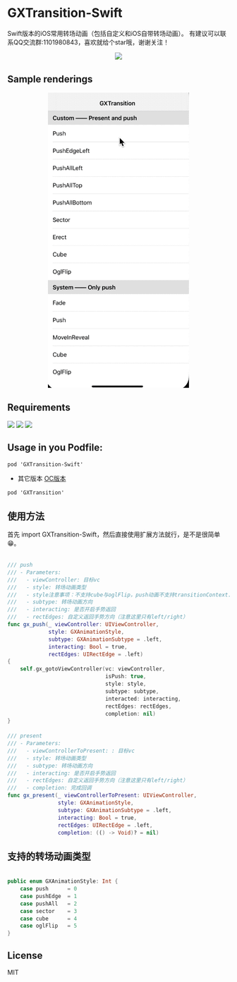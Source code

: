 # GXTransition-Swift
Swift版本的iOS常用转场动画（包括自定义和iOS自带转场动画）。
有建议可以联系QQ交流群:1101980843，喜欢就给个star哦，谢谢关注！
<p align="center">
<img src="https://github.com/gsyhei/GXCardView-Swift/blob/master/QQ.jpeg">
</p>

Sample renderings
--
<p align="center">
<img src="https://github.com/gsyhei/GXTransition-Swift/blob/main/GXTransition-Swift.gif">
</p>

Requirements
--
<p align="left">
<a href="https://github.com/gsyhei/GXTransition-Swift"><img src="https://img.shields.io/badge/platform-ios%209.0-yellow.svg"></a>
<a href="https://github.com/gsyhei/GXTransition-Swift"><img src="https://img.shields.io/github/license/johnlui/Pitaya.svg?style=flat"></a>
<a href="https://github.com/gsyhei/GXTransition-Swift"><img src="https://img.shields.io/badge/language-Swift%205.0-orange.svg"></a>
</p>

Usage in you Podfile:
--

```
pod 'GXTransition-Swift'
```
* 其它版本 [OC版本](https://github.com/gsyhei/GXTransition)
```
pod 'GXTransition'
```

使用方法
--
首先 import GXTransition-Swift，然后直接使用扩展方法就行，是不是很简单😁。

```swift

/// push
/// - Parameters:
///   - viewController: 目标vc
///   - style: 转场动画类型
///   - style注意事项：不支持cube与oglFlip，push动画不支持transitionContext.containerView.layer.sublayerTransform
///   - subtype: 转场动画方向
///   - interacting: 是否开启手势返回
///   - rectEdges: 自定义返回手势方向（注意这里只有left/right）
func gx_push(_ viewController: UIViewController,
             style: GXAnimationStyle,
             subtype: GXAnimationSubtype = .left,
             interacting: Bool = true,
             rectEdges: UIRectEdge = .left)
{
    self.gx_gotoViewController(vc: viewController,
                               isPush: true,
                               style: style,
                               subtype: subtype,
                               interacted: interacting,
                               rectEdges: rectEdges,
                               completion: nil)
}

/// present
/// - Parameters:
///   - viewControllerToPresent: : 目标vc
///   - style: 转场动画类型
///   - subtype: 转场动画方向
///   - interacting: 是否开启手势返回
///   - rectEdges: 自定义返回手势方向（注意这里只有left/right）
///   - completion: 完成回调
func gx_present(_ viewControllerToPresent: UIViewController,
                style: GXAnimationStyle,
                subtype: GXAnimationSubtype = .left,
                interacting: Bool = true,
                rectEdges: UIRectEdge = .left,
                completion: (() -> Void)? = nil)

```

支持的转场动画类型
--

```swift

public enum GXAnimationStyle: Int {
    case push      = 0
    case pushEdge  = 1
    case pushAll   = 2
    case sector    = 3
    case cube      = 4
    case oglFlip   = 5
}

```

License
--
MIT

